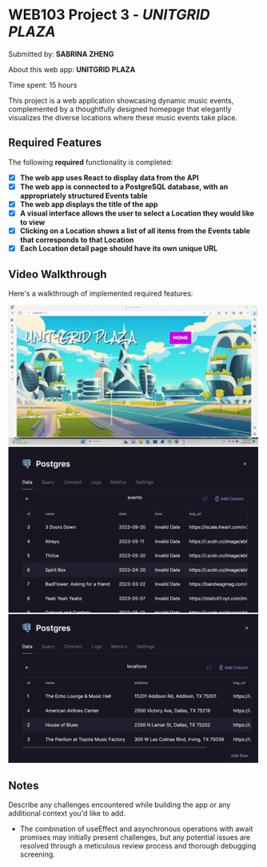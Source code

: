 # WEB103 Project 3 - *UNITGRID PLAZA*

Submitted by: **SABRINA ZHENG**

About this web app: **UNITGRID PLAZA**

Time spent: 15 hours

This project is a web application showcasing dynamic music events, complemented by a thoughtfully designed homepage that elegantly visualizes the diverse locations where these music events take place.

## Required Features

The following **required** functionality is completed:

<!-- Make sure to check off completed functionality below -->

- [x] **The web app uses React to display data from the API**
- [x] **The web app is connected to a PostgreSQL database, with an appropriately structured Events table**
- [x] **The web app displays the title of the app**
- [x] **A visual interface allows the user to select a Location they would like to view**
- [x] **Clicking on a Location shows a list of all items from the Events table that corresponds to that Location**
- [x] **Each Location detail page should have its own unique URL**

## Video Walkthrough

Here's a walkthrough of implemented required features:

<img src='web103 hw3.gif' title='Video Walkthrough' width='500' alt='Video Walkthrough' />

<img src='events sql.png' title='Event SQL' width='500' alt='Screenshoot' />

<img src='location sql.png' title='Location SQL' width='500' alt='Screenshoot' />

## Notes

Describe any challenges encountered while building the app or any additional context you'd like to add.
- The combination of useEffect and asynchronous operations with await promises may initially present challenges, but any potential issues are resolved through a meticulous review process and thorough debugging screening.

